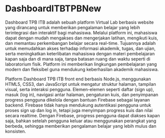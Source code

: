 # DashboardITBTPBNew

Dashboard TPB ITB adalah sebuah platform Virtual Lab berbasis website yang dirancang untuk memberikan pengalaman belajar yang lebih terintegrasi dan interaktif bagi mahasiswa. Melalui platform ini, mahasiswa dapat dengan mudah mengakses dan mengerjakan latihan, mengikuti kuis, dan memantau perkembangan belajar secara real-time. Tujuannya adalah untuk memudahkan akses terhadap informasi akademik, tugas, dan ujian, serta meningkatkan keterlibatan mahasiswa dengan materi pembelajaran kapan saja dan di mana saja, tanpa batasan ruang dan waktu seperti di laboratorium fisik. Platform ini memberikan lingkungan pembelajaran yang modern dan fleksibel guna mendukung keberhasilan akademik mahasiswa.


Platform Dashboard TPB ITB  front end berbasis Node.js, menggunakan HTML5, CSS3, dan JavaScript untuk mengatur struktur halaman, tampilan visual, serta interaksi pengguna. Elemen-elemen seperti daftar (sign up), masuk (log in), navigasi antar halaman, pengaturan kuis, dan penyimpanan progress pengguna dikelola dengan bantuan Firebase sebagai layanan backend. Firebase tidak hanya mendukung autentikasi pengguna untuk proses sign up dan log in, tetapi juga menyimpan progress kuis dan nilai secara realtime. Dengan Firebase, progress pengguna dapat diakses kapan saja, bahkan setelah pengguna keluar atau menggunakan perangkat yang berbeda, sehingga memberikan pengalaman belajar yang lebih mulus dan konsisten.
